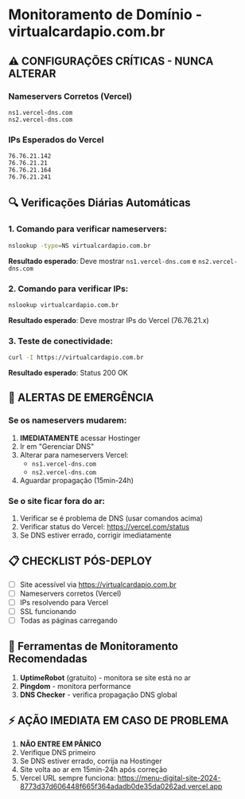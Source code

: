 # Monitoramento de Domínio - virtualcardapio.com.br

## ⚠️ CONFIGURAÇÕES CRÍTICAS - NUNCA ALTERAR

### Nameservers Corretos (Vercel)
```
ns1.vercel-dns.com
ns2.vercel-dns.com
```

### IPs Esperados do Vercel
```
76.76.21.142
76.76.21.21
76.76.21.164
76.76.21.241
```

## 🔍 Verificações Diárias Automáticas

### 1. Comando para verificar nameservers:
```bash
nslookup -type=NS virtualcardapio.com.br
```
**Resultado esperado**: Deve mostrar `ns1.vercel-dns.com` e `ns2.vercel-dns.com`

### 2. Comando para verificar IPs:
```bash
nslookup virtualcardapio.com.br
```
**Resultado esperado**: Deve mostrar IPs do Vercel (76.76.21.x)

### 3. Teste de conectividade:
```bash
curl -I https://virtualcardapio.com.br
```
**Resultado esperado**: Status 200 OK

## 🚨 ALERTAS DE EMERGÊNCIA

### Se os nameservers mudarem:
1. **IMEDIATAMENTE** acessar Hostinger
2. Ir em "Gerenciar DNS"
3. Alterar para nameservers Vercel:
   - `ns1.vercel-dns.com`
   - `ns2.vercel-dns.com`
4. Aguardar propagação (15min-24h)

### Se o site ficar fora do ar:
1. Verificar se é problema de DNS (usar comandos acima)
2. Verificar status do Vercel: https://vercel.com/status
3. Se DNS estiver errado, corrigir imediatamente

## 📋 CHECKLIST PÓS-DEPLOY

- [ ] Site acessível via https://virtualcardapio.com.br
- [ ] Nameservers corretos (Vercel)
- [ ] IPs resolvendo para Vercel
- [ ] SSL funcionando
- [ ] Todas as páginas carregando

## 🔧 Ferramentas de Monitoramento Recomendadas

1. **UptimeRobot** (gratuito) - monitora se site está no ar
2. **Pingdom** - monitora performance
3. **DNS Checker** - verifica propagação DNS global

## ⚡ AÇÃO IMEDIATA EM CASO DE PROBLEMA

1. **NÃO ENTRE EM PÂNICO**
2. Verifique DNS primeiro
3. Se DNS estiver errado, corrija na Hostinger
4. Site volta ao ar em 15min-24h após correção
5. Vercel URL sempre funciona: https://menu-digital-site-2024-8773d37d606448f665f364adadb0de35da0262ad.vercel.app